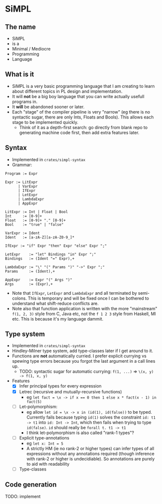 # SiMPL

## The name
 - SiMPL
 - is a
 - Minimal / Mediocre
 - Programming
 - Language
 
## What is it
- SiMPL is a very basic programming language that I am creating to learn about different topics in PL design and implementation. 
- It will **not** be a big boy language that you can write actually usefull programs in. 
- It **will** be abandoned sooner or later.
- Each "stage" of the compiler pipeline is very "narrow" (eg there is no syntactic sugar, there are only Ints, Floats and Bools). This allows each stage to be implemented quickly.
  - Think of it as a depth-first search: go directly from blank repo to generating machine code first, then add extra features later.
  
## Syntax
- Implemented in `crates/simpl-syntax`
- Grammar:
```
Program := Expr

Expr := LitExpr
      | VarExpr
      | IfExpr
      | LetExpr
      | LambdaExpr
      | AppExpr

LitExpr := Int | Float | Bool
Int     := [0-9]+
Float   := [0-9]+ "." [0-9]+
Bool    := "true" | "false"

VarExpr := Ident
Ident   := [a-zA-Z][a-zA-Z0-9_]*

IfExpr := "if" Expr "then" Expr "else" Expr ";"

LetExpr    := "let" Bindings "in" Expr ";"
Bindings   := (Ident "=" Expr),+

LambdaExpr := "\" "(" Params ")" "->" Expr ";"
Params     := (Ident),+

AppExpr    := Expr "(" Args ")"
Args       := (Expr),+
```
- Note that `IfExpr`, `LetExpr` and `LambdaExpr` and all terminated by semi-colons. This is temporary and will be fixed once I can be bothered to understand what shift-reduce conflicts are.
- Note also that function application is written with the more "mainstream" `f(1, 2, 3)` style from C, Java etc, not the `f 1 2 3` style from Haskell, Ml etc. This is because it's my language dammit.

## Type system
- Implemented in `crates/simpl-syntax`
- Hindley-Milner type system, add type-classes later if I get around to it.
- Functions are **not** automatically curried. I prefer explicit currying vs spewing type errors because you forgot the last argument in a call lines up.
  - TODO: syntactic sugar for automatic currying: `f(1, ...)` => `\(x, y) -> f(1, x, y)`
- Features
  - [x] Infer principal types for every expression
  - [x] Letrec (recursive and mutually-recursive functions)
    - eg `let fact = \x -> if x == 0 then 1 else x * fact(x - 1) in fact(5)`
  - [ ] Let-polymorphism:
    - eg allow `let id = \x -> x in (id(1), id(false))` to be typed. 
    Currently fails because typing `id(1)` solves the constraint `id: t1 -> t1` into `id: Int -> Int`, which then fails when trying to type `id(false)`. `id` should really be `forall t. t1 -> t1`
    - I think let-polymorphism is also called "rank-1 types"?
  - [ ] Explicit type-annotations
    - eg `let x: Int = 5`
    - A strictly HM (ie no rank-2 or higher types) can infer types of all expressions without any annotations required (though inference with rank-2 or higher is undecidiable). So annotations are purely to aid with readability
  - [ ] Type-classes
  
## Code generation
TODO: implement 
